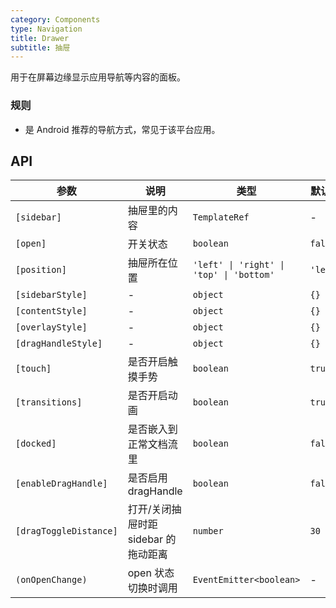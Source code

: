 ```yaml
---
category: Components
type: Navigation
title: Drawer
subtitle: 抽屉
---
```


用于在屏幕边缘显示应用导航等内容的面板。

### 规则

- 是 Android 推荐的导航方式，常见于该平台应用。

## API

| 参数 | 说明 | 类型 | 默认值 |
|----|-----|------|------|
| `[sidebar]` | 抽屉里的内容 | `TemplateRef` | - |
| `[open]` | 开关状态 | `boolean` | `false` |
| `[position]` | 抽屉所在位置 | `'left' \| 'right' \| 'top' \| 'bottom'` | `'left'` |
| `[sidebarStyle]` | - | `object` | `{}` |
| `[contentStyle]` | - | `object` | `{}` |
| `[overlayStyle]` | - | `object` | `{}` |
| `[dragHandleStyle]` | - | `object` | `{}` |
| `[touch]` | 是否开启触摸手势 | `boolean` | `true` |
| `[transitions]` | 是否开启动画 | `boolean` | `true` |
| `[docked]` | 是否嵌入到正常文档流里 | `boolean` | `false` |
| `[enableDragHandle]` | 是否启用 dragHandle | `boolean` | `false` |
| `[dragToggleDistance]` | 打开/关闭抽屉时距 sidebar 的拖动距离 | `number` | `30` |
| `(onOpenChange)` | open 状态切换时调用 | `EventEmitter<boolean>` | - |
